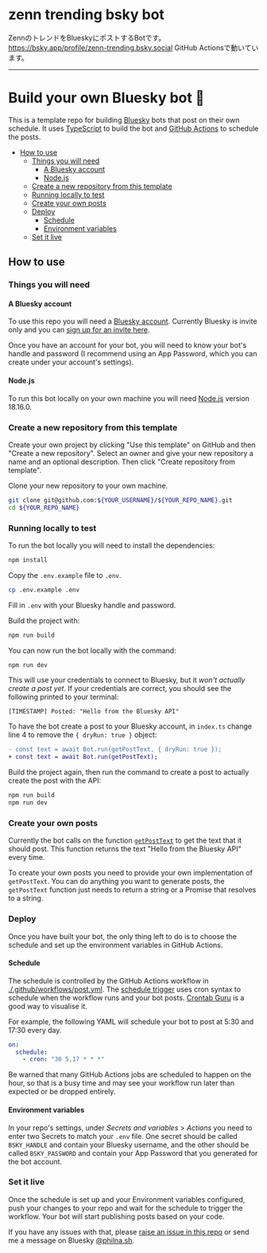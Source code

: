 # zenn trending bsky bot
ZennのトレンドをBlueskyにポストするBotです。
https://bsky.app/profile/zenn-trending.bsky.social
GitHub Actionsで動いています。

---

# Build your own Bluesky bot 🦋

This is a template repo for building [Bluesky](https://bsky.app/) bots that post on their own schedule. It uses [TypeScript](https://www.typescriptlang.org/) to build the bot and [GitHub Actions](https://docs.github.com/en/actions) to schedule the posts.

* [How to use](#how-to-use)
  * [Things you will need](#things-you-will-need)
    * [A Bluesky account](#a-bluesky-account)
    * [Node.js](#nodejs)
  * [Create a new repository from this template](#create-a-new-repository-from-this-template)
  * [Running locally to test](#running-locally-to-test)
  * [Create your own posts](#create-your-own-posts)
  * [Deploy](#deploy)
    * [Schedule](#schedule)
    * [Environment variables](#environment-variables)
  * [Set it live](#set-it-live)


## How to use

### Things you will need

#### A Bluesky account

To use this repo you will need a [Bluesky account](https://bsky.app/). Currently Bluesky is invite only and you can [sign up for an invite here](https://bsky.app/).

Once you have an account for your bot, you will need to know your bot's handle and password (I recommend using an App Password, which you can create under your account's settings).

#### Node.js

To run this bot locally on your own machine you will need [Node.js](https://nodejs.org/en) version 18.16.0.

### Create a new repository from this template

Create your own project by clicking "Use this template" on GitHub and then "Create a new repository". Select an owner and give your new repository a name and an optional description. Then click "Create repository from template".

Clone your new repository to your own machine.

```sh
git clone git@github.com:${YOUR_USERNAME}/${YOUR_REPO_NAME}.git
cd ${YOUR_REPO_NAME}
```

### Running locally to test

To run the bot locally you will need to install the dependencies:

```sh
npm install
```

Copy the `.env.example` file to `.env`.

```sh
cp .env.example .env
```

Fill in `.env` with your Bluesky handle and password.

Build the project with:

```sh
npm run build
```

You can now run the bot locally with the command:

```sh
npm run dev
```

This will use your credentials to connect to Bluesky, but it *won't actually create a post yet*. If your credentials are correct, you should see the following printed to your terminal:

```
[TIMESTAMP] Posted: "Hello from the Bluesky API"
```

To have the bot create a post to your Bluesky account, in `index.ts` change line 4 to remove the `{ dryRun: true }` object:

```diff
- const text = await Bot.run(getPostText, { dryRun: true });
+ const text = await Bot.run(getPostText);
```

Build the project again, then run the command to create a post to actually create the post with the API:

```sh
npm run build
npm run dev
```

### Create your own posts

Currently the bot calls on the function [`getPostText`](./src/lib/getPostText.ts) to get the text that it should post. This function returns the text "Hello from the Bluesky API" every time.

To create your own posts you need to provide your own implementation of `getPostText`. You can do anything you want to generate posts, the `getPostText` function just needs to return a string or a Promise that resolves to a string.

### Deploy

Once you have built your bot, the only thing left to do is to choose the schedule and set up the environment variables in GitHub Actions.

#### Schedule

The schedule is controlled by the GitHub Actions workflow in [./.github/workflows/post.yml](./.github/workflows/post.yml). The [schedule trigger](https://docs.github.com/en/actions/using-workflows/events-that-trigger-workflows#schedule) uses cron syntax to schedule when the workflow runs and your bot posts. [Crontab Guru](https://crontab.guru/) is a good way to visualise it.

For example, the following YAML will schedule your bot to post at 5:30 and 17:30 every day.

```yml
on:
  schedule:
    - cron: "30 5,17 * * *"
```

Be warned that many GitHub Actions jobs are scheduled to happen on the hour, so that is a busy time and may see your workflow run later than expected or be dropped entirely.

#### Environment variables

In your repo's settings, under *Secrets and variables* > *Actions* you need to enter two Secrets to match your `.env` file. One secret should be called `BSKY_HANDLE` and contain your Bluesky username, and the other should be called `BSKY_PASSWORD` and contain your App Password that you generated for the bot account.

### Set it live

Once the schedule is set up and your Environment variables configured, push your changes to your repo and wait for the schedule to trigger the workflow. Your bot will start publishing posts based on your code.

If you have any issues with that, please [raise an issue in this repo](https://github.com/philnash/bsky-bot/issues) or send me a message on Bluesky [@philna.sh](https://staging.bsky.app/profile/philna.sh).
